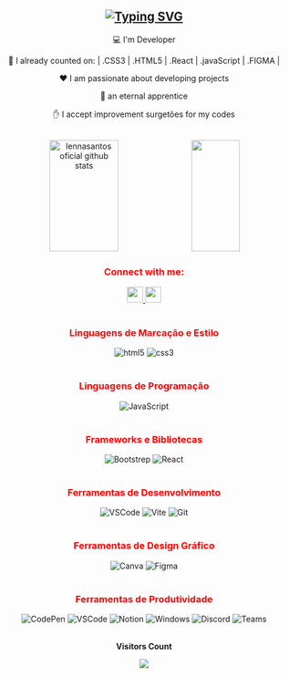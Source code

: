
<div align="center">

  ## <span style="color: red;">[![Typing SVG](https://readme-typing-svg.herokuapp.com/?color=FF8C00&size=45&center=true&vCenter=true&width=1000&lines=<Olá,+Eu+Sou+Lorena!/>+:%29;<Desenvolvedora+Front-End/>+;<Hello,+I'm+Lorena!/>+:%29;<Front-End+Developer/>;)](https://git.io/typing-svg)</span>

   💻 I'm Developer
   
   💪 I already counted on: | .CSS3 | .HTML5 | .React | .javaScript | .FIGMA |
  
   ❤ I am passionate about developing projects
  
   🔭 an eternal apprentice
  
   ✋ I accept improvement surgetões for my codes

  </br>
<!--
<p align="center">
  <a href="#">
    <img
      align="center" src="https://github-readme-streak-stats.herokuapp.com?user=lennasantos&theme=onedark&date_format=M%20j%5B%2C%20Y%5D&dates=737373&ring=DD8484&fire=E25822&stroke=00000000&currStreakNum=DD0D4F&currStreakLabel=A6A6A6&border=00000000&background=161B22" />
  </a>
</p>
-->
<div align="center">
  <img width="49%" height="195px" src="https://github-readme-stats.vercel.app/api?username=lennasantos&show_icons=true&count_private=true&hide_border=true&title_color=FF0000&icon_color=FFFAFA&text_color=FF8C00&bg_color=0d1117" alt="lennasantos oficial github stats" /> 

  <img width="41%" height="195px" src="https://github-readme-stats.vercel.app/api/top-langs/?username=lennasantos&layout=compact&hide_border=true&title_color=FF0000&text_color=FF8C00&bg_color=0d1117" />
</div>

  ### <span style="color: red;">Connect with me:</span>
  
  <div>
    <a href="https://www.linkedin.com/in/Lorena-Santos/" target="_blank">
      <img height="28" src="https://img.shields.io/badge/-LinkedIn-%230077B5?style=for-the-badge&logo=linkedin&logoColor=white" target="_blank">
    </a> 
    <a href="mailto:santos.lorena848@gmail.com" target="_blank">
      <img height="28" src="https://img.shields.io/badge/Gmail-D14836?style=for-the-badge&logo=gmail&logoColor=white">
    </a>
  </div>

  <br/>

  ### <span style="color: red;">Linguagens de Marcação e Estilo</span>
  <div style="display: inline_block">
    <img alt="html5" src="https://img.shields.io/badge/HTML5-E34F26?style=for-the-badge&logo=html5&logoColor=white"/>
    <img alt="css3" src="https://img.shields.io/badge/CSS3-1572B6?style=for-the-badge&logo=css3&logoColor=white"/>
  </div>

  <br/>

  ### <span style="color: red;">Linguagens de Programação</span>
  <div style="display: inline_block">
    <img alt="JavaScript" src="https://img.shields.io/badge/JavaScript-F7DF1E?style=for-the-badge&logo=javascript&logoColor=black"/>
  </div>

  <br/>

  ### <span style="color: red;">Frameworks e Bibliotecas</span>
  <div style="display: inline_block">
    <img alt="Bootstrep" src="https://img.shields.io/badge/Bootstrap-563D7C?style=for-the-badge&logo=bootstrap&logoColor=white"/>
    <img alt="React" src="https://img.shields.io/badge/React-20232A?style=for-the-badge&logo=react&logoColor=61DAFB"/>
  </div>

  <br/>

  ### <span style="color: red;">Ferramentas de Desenvolvimento</span>
  <div style="display: inline_block">
    <img alt="VSCode" src="https://img.shields.io/badge/Visual_Studio_Code-0078D4?style=for-the-badge&logo=visual%20studio%20code&logoColor=white"/>
    <img alt="Vite" src="https://img.shields.io/badge/Vite-B73BFE?style=for-the-badge&logo=vite&logoColor=FFD62E"/>
    <img alt="Git" src="https://img.shields.io/badge/GIT-E44C30?style=for-the-badge&logo=git&logoColor=white"/>
  </div>

  <br/>

  ### <span style="color: red;">Ferramentas de Design Gráfico</span>
  <div style="display: inline_block">
    <img alt="Canva" src="https://img.shields.io/badge/Canva-%2300C4CC.svg?&style=for-the-badge&logo=Canva&logoColor=white"/>
    <img alt="Figma" src="https://img.shields.io/badge/Figma-F24E1E?style=for-the-badge&logo=figma&logoColor=white"/>
  </div>

  <br/>

  ### <span style="color: red;">Ferramentas de Produtividade</span>
  <div style="display: inline_block">
    <img alt="CodePen" src="https://img.shields.io/badge/CodePen-%23000000.svg?style=for-the-badge&logo=CodePen&logoColor=white"/>
    <img alt="VSCode" src="https://img.shields.io/badge/Visual_Studio_Code-23114B?style=for-the-badge&logo=visualstudio&logoColor=white"/>
    <img alt="Notion" src="https://img.shields.io/badge/Notion-%23000000.svg?style=for-the-badge&logo=notion&logoColor=white"/>
    <img alt="Windows" src="https://img.shields.io/badge/Windows-%230078D6.svg?style=for-the-badge&logo=Windows&logoColor=white"/>
    <img alt="Discord" src="https://img.shields.io/badge/Discord-5865F2.svg?style=for-the-badge&logo=Discord&logoColor=white"/>
    <img alt="Teams" src="https://img.shields.io/badge/Microsoft%20Teams-6264A7.svg?logo=microsoftteams&style=for-the-badge&logoColor=fff"/>
  </div>

  <div align="center">
   <br><p align="center"> <b>Visitors Count</b></p>  
    <p align="center"><img align="center" src="https://profile-counter.glitch.me/{lorenasantos}/count.svg" /></p> 
  </div>
</div>



